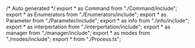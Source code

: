 /*	Auto generated	*/
export * as Command from "./Command/include";
export * as Enumerators from "./Enumerators/include";
export * as Parameter from "./Parameter/include";
export * as info from "./info/include";
export * as interpertation from "./interpertation/include";
export * as manager from "./manager/include";
export * as modes from "./modes/include";
export * from "./Process.ts";